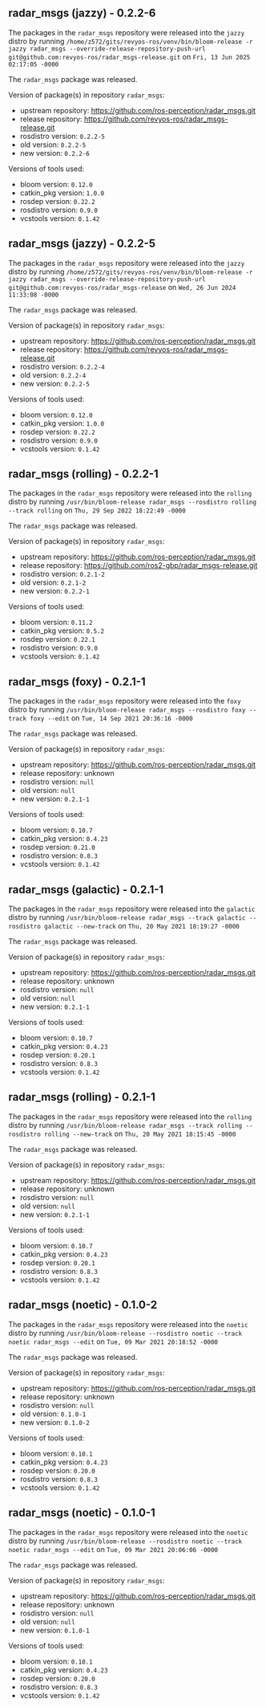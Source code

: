## radar_msgs (jazzy) - 0.2.2-6

The packages in the `radar_msgs` repository were released into the `jazzy` distro by running `/home/z572/gits/revyos-ros/venv/bin/bloom-release -r jazzy radar_msgs --override-release-repository-push-url git@github.com:revyos-ros/radar_msgs-release.git` on `Fri, 13 Jun 2025 02:17:05 -0000`

The `radar_msgs` package was released.

Version of package(s) in repository `radar_msgs`:

- upstream repository: https://github.com/ros-perception/radar_msgs.git
- release repository: https://github.com/revyos-ros/radar_msgs-release.git
- rosdistro version: `0.2.2-5`
- old version: `0.2.2-5`
- new version: `0.2.2-6`

Versions of tools used:

- bloom version: `0.12.0`
- catkin_pkg version: `1.0.0`
- rosdep version: `0.22.2`
- rosdistro version: `0.9.0`
- vcstools version: `0.1.42`


## radar_msgs (jazzy) - 0.2.2-5

The packages in the `radar_msgs` repository were released into the `jazzy` distro by running `/home/z572/gits/revyos-ros/venv/bin/bloom-release -r jazzy radar_msgs --override-release-repository-push-url git@github.com:revyos-ros/radar_msgs-release` on `Wed, 26 Jun 2024 11:33:08 -0000`

The `radar_msgs` package was released.

Version of package(s) in repository `radar_msgs`:

- upstream repository: https://github.com/ros-perception/radar_msgs.git
- release repository: https://github.com/revyos-ros/radar_msgs-release.git
- rosdistro version: `0.2.2-4`
- old version: `0.2.2-4`
- new version: `0.2.2-5`

Versions of tools used:

- bloom version: `0.12.0`
- catkin_pkg version: `1.0.0`
- rosdep version: `0.22.2`
- rosdistro version: `0.9.0`
- vcstools version: `0.1.42`


## radar_msgs (rolling) - 0.2.2-1

The packages in the `radar_msgs` repository were released into the `rolling` distro by running `/usr/bin/bloom-release radar_msgs --rosdistro rolling --track rolling` on `Thu, 29 Sep 2022 18:22:49 -0000`

The `radar_msgs` package was released.

Version of package(s) in repository `radar_msgs`:

- upstream repository: https://github.com/ros-perception/radar_msgs.git
- release repository: https://github.com/ros2-gbp/radar_msgs-release.git
- rosdistro version: `0.2.1-2`
- old version: `0.2.1-2`
- new version: `0.2.2-1`

Versions of tools used:

- bloom version: `0.11.2`
- catkin_pkg version: `0.5.2`
- rosdep version: `0.22.1`
- rosdistro version: `0.9.0`
- vcstools version: `0.1.42`


## radar_msgs (foxy) - 0.2.1-1

The packages in the `radar_msgs` repository were released into the `foxy` distro by running `/usr/bin/bloom-release radar_msgs --rosdistro foxy --track foxy --edit` on `Tue, 14 Sep 2021 20:36:16 -0000`

The `radar_msgs` package was released.

Version of package(s) in repository `radar_msgs`:

- upstream repository: https://github.com/ros-perception/radar_msgs.git
- release repository: unknown
- rosdistro version: `null`
- old version: `null`
- new version: `0.2.1-1`

Versions of tools used:

- bloom version: `0.10.7`
- catkin_pkg version: `0.4.23`
- rosdep version: `0.21.0`
- rosdistro version: `0.8.3`
- vcstools version: `0.1.42`


## radar_msgs (galactic) - 0.2.1-1

The packages in the `radar_msgs` repository were released into the `galactic` distro by running `/usr/bin/bloom-release radar_msgs --track galactic --rosdistro galactic --new-track` on `Thu, 20 May 2021 18:19:27 -0000`

The `radar_msgs` package was released.

Version of package(s) in repository `radar_msgs`:

- upstream repository: https://github.com/ros-perception/radar_msgs.git
- release repository: unknown
- rosdistro version: `null`
- old version: `null`
- new version: `0.2.1-1`

Versions of tools used:

- bloom version: `0.10.7`
- catkin_pkg version: `0.4.23`
- rosdep version: `0.20.1`
- rosdistro version: `0.8.3`
- vcstools version: `0.1.42`


## radar_msgs (rolling) - 0.2.1-1

The packages in the `radar_msgs` repository were released into the `rolling` distro by running `/usr/bin/bloom-release radar_msgs --track rolling --rosdistro rolling --new-track` on `Thu, 20 May 2021 18:15:45 -0000`

The `radar_msgs` package was released.

Version of package(s) in repository `radar_msgs`:

- upstream repository: https://github.com/ros-perception/radar_msgs.git
- release repository: unknown
- rosdistro version: `null`
- old version: `null`
- new version: `0.2.1-1`

Versions of tools used:

- bloom version: `0.10.7`
- catkin_pkg version: `0.4.23`
- rosdep version: `0.20.1`
- rosdistro version: `0.8.3`
- vcstools version: `0.1.42`


## radar_msgs (noetic) - 0.1.0-2

The packages in the `radar_msgs` repository were released into the `noetic` distro by running `/usr/bin/bloom-release --rosdistro noetic --track noetic radar_msgs --edit` on `Tue, 09 Mar 2021 20:18:52 -0000`

The `radar_msgs` package was released.

Version of package(s) in repository `radar_msgs`:

- upstream repository: https://github.com/ros-perception/radar_msgs.git
- release repository: unknown
- rosdistro version: `null`
- old version: `0.1.0-1`
- new version: `0.1.0-2`

Versions of tools used:

- bloom version: `0.10.1`
- catkin_pkg version: `0.4.23`
- rosdep version: `0.20.0`
- rosdistro version: `0.8.3`
- vcstools version: `0.1.42`


## radar_msgs (noetic) - 0.1.0-1

The packages in the `radar_msgs` repository were released into the `noetic` distro by running `/usr/bin/bloom-release --rosdistro noetic --track noetic radar_msgs --edit` on `Tue, 09 Mar 2021 20:06:06 -0000`

The `radar_msgs` package was released.

Version of package(s) in repository `radar_msgs`:

- upstream repository: https://github.com/ros-perception/radar_msgs.git
- release repository: unknown
- rosdistro version: `null`
- old version: `null`
- new version: `0.1.0-1`

Versions of tools used:

- bloom version: `0.10.1`
- catkin_pkg version: `0.4.23`
- rosdep version: `0.20.0`
- rosdistro version: `0.8.3`
- vcstools version: `0.1.42`


